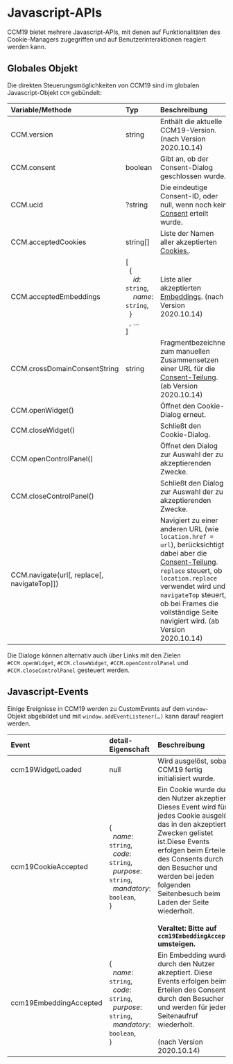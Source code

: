 # Javascript-APIs

CCM19 bietet mehrere Javascript-APIs, mit denen auf Funktionalitäten des Cookie-Managers zugegriffen und auf Benutzerinteraktionen reagiert werden kann.

## Globales Objekt

Die direkten Steuerungsmöglichkeiten von CCM19 sind im globalen Javascript-Objekt `CCM` gebündelt:

| Variable/Methode             | Typ      | Beschreibung                                                  |
| :--------------------------- | :------- | :------------------------------------------------------------ |
| CCM.version                  | string   | Enthält die aktuelle CCM19-Version. (nach Version 2020.10.14) |
| CCM.consent                  | boolean  | Gibt an, ob der Consent-Dialog geschlossen wurde.             |
| CCM.ucid                     | ?string  | Die eindeutige Consent-ID, oder null, wenn noch kein [Consent](https://www.ccm19.de/glossar/10-Consent.html#10) erteilt wurde. |
| CCM.acceptedCookies          | string[] | Liste der Namen aller akzeptierten [Cookies.](https://www.ccm19.de/glossar/13-Cookies.html#13). |
| CCM.acceptedEmbeddings | [<br />  {<br />    _id_: `string`,<br />    _name_: `string`,<br />  }<br />  , …<br />] | Liste aller akzeptierten [Embeddings](https://docs.ccm19.de/funktionen/cookies-und-andere/). (nach Version 2020.10.14) |
| CCM.crossDomainConsentString | string   | Fragmentbezeichner zum manuellen Zusammensetzen einer URL für die [Consent-Teilung](../system-und-co/consent-speicherung.md#consent-teilung). (ab Version 2020.10.14) |
| CCM.openWidget()             |          | Öffnet den Cookie-Dialog erneut.                              |
| CCM.closeWidget()            |          | Schließt den Cookie-Dialog.                                   |
| CCM.openControlPanel()       |          | Öffnet den Dialog zur Auswahl der zu akzeptierenden Zwecke.   |
| CCM.closeControlPanel()      |          | Schließt den Dialog zur Auswahl der zu akzeptierenden Zwecke. |
| CCM.navigate(url\[, replace\[, navigateTop]]) |    | Navigiert zu einer anderen URL (wie `location.href = url`), berücksichtigt dabei aber die [Consent-Teilung](../system-und-co/consent-speicherung.md#consent-teilung). `replace` steuert, ob `location.replace` verwendet wird und `navigateTop` steuert, ob bei Frames die vollständige Seite navigiert wird. (ab Version 2020.10.14) |

Die Dialoge können alternativ auch über Links mit den Zielen `#CCM.openWidget`, `#CCM.closeWidget`, `#CCM.openControlPanel` und `#CCM.closeControlPanel` gesteuert werden.

## Javascript-Events

Einige Ereignisse in CCM19 werden zu CustomEvents auf dem `window`-Objekt abgebildet und mit `window.addEventListener(…)` kann darauf reagiert werden.

| Event               | detail-Eigenschaft                                           | Beschreibung                                                 |
| :------------------ | :----------------------------------------------------------- | :----------------------------------------------------------- |
| ccm19WidgetLoaded   | null                                                         | Wird ausgelöst, sobald CCM19 fertig initialisiert wurde.     |
| ccm19CookieAccepted | {<br />  _name_: `string`,<br />  _code_: `string`,<br />  _purpose_: `string`,<br />  _mandatory_: `boolean`,<br />} | Ein Cookie wurde durch den Nutzer akzeptiert. Dieses Event wird für jedes Cookie ausgelöst, das in den akzeptierten Zwecken gelistet ist.Diese Events erfolgen beim Erteilen des Consents durch den Besucher und werden bei jeden folgenden Seitenbesuch beim Laden der Seite wiederholt.<br /><br />__Veraltet: Bitte auf `ccm19EmbeddingAccepted` umsteigen.__ |
| ccm19EmbeddingAccepted | {<br />  _name_: `string`,<br />  _code_: `string`,<br />  _purpose_: `string`,<br />  _mandatory_: `boolean`,<br />} | Ein Embedding wurde durch den Nutzer akzeptiert. Diese Events erfolgen beim Erteilen des Consents durch den Besucher und werden für jeden Seitenaufruf wiederholt.<br /><br />(nach Version 2020.10.14)|
